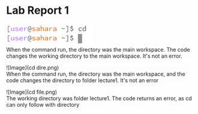 # Lab Report 1
  ![Image](cd.png)<br>
  When the command run, the directory was the main workspace. The code changes the working directory to the main workspace. It's not an error. 
  
  ![Image](cd dire.png)<br> 
  When the command run, the directory was the main workspace, and the code changes the directory to folder lecture1. It's not an error
  
  ![Image](cd file.png)<br>
  The working directory was folder lecture1. The code returns an error, as cd can only follow with directory
  
